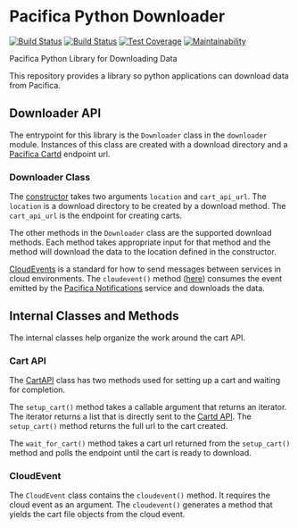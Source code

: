 # Pacifica Python Downloader
[![Build Status](https://travis-ci.org/pacifica/pacifica-python-downloader.svg?branch=master)](https://travis-ci.org/pacifica/pacifica-python-downloader)
[![Build Status](https://ci.appveyor.com/api/projects/status/38dmnpbm398cvtu9?svg=true)](https://ci.appveyor.com/project/dmlb2000/pacifica-python-downloader)
[![Test Coverage](https://api.codeclimate.com/v1/badges/e0d5aaf99dd05f3485d6/test_coverage)](https://codeclimate.com/github/pacifica/pacifica-python-downloader/test_coverage)
[![Maintainability](https://api.codeclimate.com/v1/badges/e0d5aaf99dd05f3485d6/maintainability)](https://codeclimate.com/github/pacifica/pacifica-python-downloader/maintainability)

Pacifica Python Library for Downloading Data

This repository provides a library so python applications can
download data from Pacifica.

## Downloader API

The entrypoint for this library is the `Downloader` class in 
the `downloader` module. Instances of this class are created
with a download directory and a 
[Pacifica Cartd](https://github.com/pacifica/pacifica-cartd)
endpoint url.

### Downloader Class

The [constructor](pacifica/downloader/downloader.py#16) takes
two arguments `location` and `cart_api_url`. The `location` is
a download directory to be created by a download method. The
`cart_api_url` is the endpoint for creating carts.

The other methods in the `Downloader` class are the supported
download methods. Each method takes appropriate input for that
method and the method will download the data to the location
defined in the constructor.

[CloudEvents](https://github.com/cloudevents/spec) is a
standard for how to send messages between services in cloud
environments. The `cloudevent()` method 
([here](pacifica/downloader/downloader.py#45))
consumes the event emitted by the
[Pacifica Notifications](https://github.com/pacifica/pacifica-notifications)
service and downloads the data.

## Internal Classes and Methods

The internal classes help organize the work around the cart API.

### Cart API

The [CartAPI](pacifica/downloader/cartapi.py#11) class has two
methods used for setting up a cart and waiting for completion.

The `setup_cart()` method takes a callable argument that returns
an iterator. The iterator returns a list that is directly sent to
the [Cartd API](https://github.com/pacifica/pacifica-cartd). The
`setup_cart()` method returns the full url to the cart created.

The `wait_for_cart()` method takes a cart url returned from the
`setup_cart()` method and polls the endpoint until the cart is
ready to download.

### CloudEvent

The `CloudEvent` class contains the `cloudevent()` method. It
requires the cloud event as an argument. The `cloudevent()`
generates a method that yields the cart file objects from the
cloud event.
